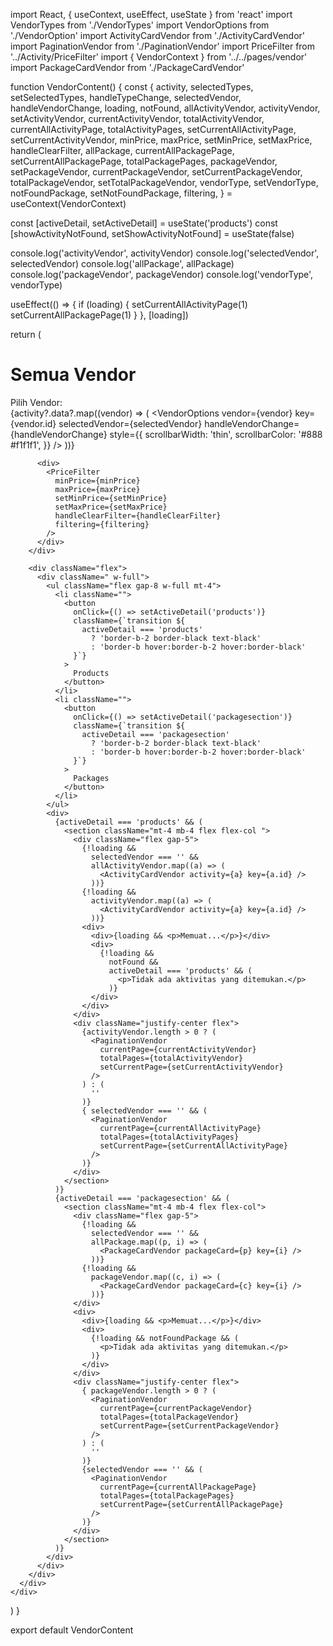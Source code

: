 import React, { useContext, useEffect, useState } from 'react'
import VendorTypes from './VendorTypes'
import VendorOptions from './VendorOption'
import ActivityCardVendor from './ActivityCardVendor'
import PaginationVendor from './PaginationVendor'
import PriceFilter from '../Activity/PriceFilter'
import { VendorContext } from '../../pages/vendor'
import PackageCardVendor from './PackageCardVendor'

function VendorContent() {
  const {
    activity,
    selectedTypes,
    setSelectedTypes,
    handleTypeChange,
    selectedVendor,
    handleVendorChange,
    loading,
    notFound,
    allActivityVendor,
    activityVendor,
    setActivityVendor,
    currentActivityVendor,
    totalActivityVendor,
    currentAllActivityPage,
    totalActivityPages,
    setCurrentAllActivityPage,
    setCurrentActivityVendor,
    minPrice,
    maxPrice,
    setMinPrice,
    setMaxPrice,
    handleClearFilter,
    allPackage,
    currentAllPackagePage,
    setCurrentAllPackagePage,
    totalPackagePages,
    packageVendor,
    setPackageVendor,
    currentPackageVendor,
    setCurrentPackageVendor,
    totalPackageVendor,
    setTotalPackageVendor,
    vendorType,
    setVendorType,
    notFoundPackage,
    setNotFoundPackage,
    filtering,
  } = useContext(VendorContext)

  const [activeDetail, setActiveDetail] = useState('products')
  const [showActivityNotFound, setShowActivityNotFound] = useState(false)

  console.log('activityVendor', activityVendor)
  console.log('selectedVendor', selectedVendor)
  console.log('allPackage', allPackage)
  console.log('packageVendor', packageVendor)
  console.log('vendorType', vendorType)

  useEffect(() => {
    if (loading) {
      setCurrentAllActivityPage(1)
      setCurrentAllPackagePage(1)
    }
  }, [loading])

  return (
    <div className="mt-6 ml-6">
      <h1 className="text-2xl font-bold">Semua Vendor</h1>
      <div className="flex">
        <div className="mr-4">
          <VendorTypes
            activity={activity}
            selectedTypes={selectedTypes}
            handleTypeChange={handleTypeChange}
            setSelectedTypes={setSelectedTypes}
            vendorType={vendorType}
          />
          <div className="mt-5">Pilih Vendor:</div>
          <div className="flex flex-col max-h-[100px] overflow-x-hidden overflow-auto scrollbar-thin scrollbar-thumb-gray-600 scrollbar-track-gray-300">
            {activity?.data?.map((vendor) => (
              <VendorOptions
                vendor={vendor}
                key={vendor.id}
                selectedVendor={selectedVendor}
                handleVendorChange={handleVendorChange}
                style={{
                  scrollbarWidth: 'thin',
                  scrollbarColor: '#888 #f1f1f1',
                }}
              />
            ))}
          </div>

          <div>
            <PriceFilter
              minPrice={minPrice}
              maxPrice={maxPrice}
              setMinPrice={setMinPrice}
              setMaxPrice={setMaxPrice}
              handleClearFilter={handleClearFilter}
              filtering={filtering} 
            />
          </div>
        </div>

        <div className="flex">
          <div className=" w-full">
            <ul className="flex gap-8 w-full mt-4">
              <li className="">
                <button
                  onClick={() => setActiveDetail('products')}
                  className={`transition ${
                    activeDetail === 'products'
                      ? 'border-b-2 border-black text-black'
                      : 'border-b hover:border-b-2 hover:border-black'
                  }`}
                >
                  Products
                </button>
              </li>
              <li className="">
                <button
                  onClick={() => setActiveDetail('packagesection')}
                  className={`transition ${
                    activeDetail === 'packagesection'
                      ? 'border-b-2 border-black text-black'
                      : 'border-b hover:border-b-2 hover:border-black'
                  }`}
                >
                  Packages
                </button>
              </li>
            </ul>
            <div>
              {activeDetail === 'products' && (
                <section className="mt-4 mb-4 flex flex-col ">
                  <div className="flex gap-5">
                    {!loading &&
                      selectedVendor === '' &&
                      allActivityVendor.map((a) => (
                        <ActivityCardVendor activity={a} key={a.id} />
                      ))}
                    {!loading &&
                      activityVendor.map((a) => (
                        <ActivityCardVendor activity={a} key={a.id} />
                      ))}
                    <div>
                      <div>{loading && <p>Memuat...</p>}</div>
                      <div>
                        {!loading &&
                          notFound &&
                          activeDetail === 'products' && (
                            <p>Tidak ada aktivitas yang ditemukan.</p>
                          )}
                      </div>
                    </div>
                  </div>
                  <div className="justify-center flex">
                    {activityVendor.length > 0 ? (
                      <PaginationVendor
                        currentPage={currentActivityVendor}
                        totalPages={totalActivityVendor}
                        setCurrentPage={setCurrentActivityVendor}
                      />
                    ) : (
                      ''
                    )}
                    { selectedVendor === '' && (
                      <PaginationVendor
                        currentPage={currentAllActivityPage}
                        totalPages={totalActivityPages}
                        setCurrentPage={setCurrentAllActivityPage}
                      />
                    )}
                  </div>
                </section>
              )}
              {activeDetail === 'packagesection' && (
                <section className="mt-4 mb-4 flex flex-col">
                  <div className="flex gap-5">
                    {!loading &&
                      selectedVendor === '' &&
                      allPackage.map((p, i) => (
                        <PackageCardVendor packageCard={p} key={i} />
                      ))}
                    {!loading &&
                      packageVendor.map((c, i) => (
                        <PackageCardVendor packageCard={c} key={i} />
                      ))}
                  </div>
                  <div>
                    <div>{loading && <p>Memuat...</p>}</div>
                    <div>
                      {!loading && notFoundPackage && (
                        <p>Tidak ada aktivitas yang ditemukan.</p>
                      )}
                    </div>
                  </div>
                  <div className="justify-center flex">
                    { packageVendor.length > 0 ? (
                      <PaginationVendor
                        currentPage={currentPackageVendor}
                        totalPages={totalPackageVendor}
                        setCurrentPage={setCurrentPackageVendor}
                      />
                    ) : (
                      ''
                    )}
                    {selectedVendor === '' && (
                      <PaginationVendor
                        currentPage={currentAllPackagePage}
                        totalPages={totalPackagePages}
                        setCurrentPage={setCurrentAllPackagePage}
                      />
                    )}
                  </div>
                </section>
              )}
            </div>
          </div>
        </div>
      </div>
    </div>
  )
}

export default VendorContent
